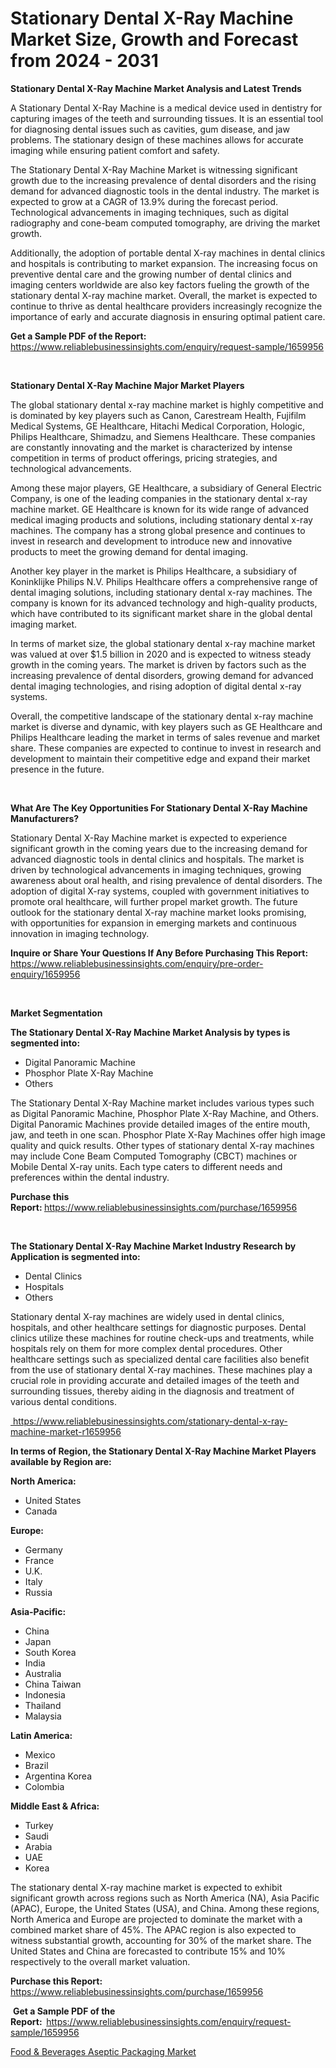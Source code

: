 <p><h1>Stationary Dental X-Ray Machine Market Size, Growth and Forecast from 2024 - 2031</h1></p><p><strong>Stationary Dental X-Ray Machine Market Analysis and Latest Trends</strong></p>
<p><p>A Stationary Dental X-Ray Machine is a medical device used in dentistry for capturing images of the teeth and surrounding tissues. It is an essential tool for diagnosing dental issues such as cavities, gum disease, and jaw problems. The stationary design of these machines allows for accurate imaging while ensuring patient comfort and safety.</p><p>The Stationary Dental X-Ray Machine Market is witnessing significant growth due to the increasing prevalence of dental disorders and the rising demand for advanced diagnostic tools in the dental industry. The market is expected to grow at a CAGR of 13.9% during the forecast period. Technological advancements in imaging techniques, such as digital radiography and cone-beam computed tomography, are driving the market growth.</p><p>Additionally, the adoption of portable dental X-ray machines in dental clinics and hospitals is contributing to market expansion. The increasing focus on preventive dental care and the growing number of dental clinics and imaging centers worldwide are also key factors fueling the growth of the stationary dental X-ray machine market. Overall, the market is expected to continue to thrive as dental healthcare providers increasingly recognize the importance of early and accurate diagnosis in ensuring optimal patient care.</p></p>
<p><strong>Get a Sample PDF of the Report:&nbsp;</strong> <a href="https://www.reliablebusinessinsights.com/enquiry/request-sample/1659956">https://www.reliablebusinessinsights.com/enquiry/request-sample/1659956</a></p>
<p>&nbsp;</p>
<p><strong>Stationary Dental X-Ray Machine Major Market Players</strong></p>
<p><p>The global stationary dental x-ray machine market is highly competitive and is dominated by key players such as Canon, Carestream Health, Fujifilm Medical Systems, GE Healthcare, Hitachi Medical Corporation, Hologic, Philips Healthcare, Shimadzu, and Siemens Healthcare. These companies are constantly innovating and the market is characterized by intense competition in terms of product offerings, pricing strategies, and technological advancements.</p><p>Among these major players, GE Healthcare, a subsidiary of General Electric Company, is one of the leading companies in the stationary dental x-ray machine market. GE Healthcare is known for its wide range of advanced medical imaging products and solutions, including stationary dental x-ray machines. The company has a strong global presence and continues to invest in research and development to introduce new and innovative products to meet the growing demand for dental imaging.</p><p>Another key player in the market is Philips Healthcare, a subsidiary of Koninklijke Philips N.V. Philips Healthcare offers a comprehensive range of dental imaging solutions, including stationary dental x-ray machines. The company is known for its advanced technology and high-quality products, which have contributed to its significant market share in the global dental imaging market.</p><p>In terms of market size, the global stationary dental x-ray machine market was valued at over $1.5 billion in 2020 and is expected to witness steady growth in the coming years. The market is driven by factors such as the increasing prevalence of dental disorders, growing demand for advanced dental imaging technologies, and rising adoption of digital dental x-ray systems.</p><p>Overall, the competitive landscape of the stationary dental x-ray machine market is diverse and dynamic, with key players such as GE Healthcare and Philips Healthcare leading the market in terms of sales revenue and market share. These companies are expected to continue to invest in research and development to maintain their competitive edge and expand their market presence in the future.</p></p>
<p>&nbsp;</p>
<p><strong>What Are The Key Opportunities For Stationary Dental X-Ray Machine Manufacturers?</strong></p>
<p><p>Stationary Dental X-Ray Machine market is expected to experience significant growth in the coming years due to the increasing demand for advanced diagnostic tools in dental clinics and hospitals. The market is driven by technological advancements in imaging techniques, growing awareness about oral health, and rising prevalence of dental disorders. The adoption of digital X-ray systems, coupled with government initiatives to promote oral healthcare, will further propel market growth. The future outlook for the stationary dental X-ray machine market looks promising, with opportunities for expansion in emerging markets and continuous innovation in imaging technology.</p></p>
<p><strong>Inquire or Share Your Questions If Any Before Purchasing This Report:</strong> <a href="https://www.reliablebusinessinsights.com/enquiry/pre-order-enquiry/1659956">https://www.reliablebusinessinsights.com/enquiry/pre-order-enquiry/1659956</a></p>
<p>&nbsp;</p>
<p><strong>Market Segmentation</strong></p>
<p><strong>The Stationary Dental X-Ray Machine Market Analysis by types is segmented into:</strong></p>
<p><ul><li>Digital Panoramic Machine</li><li>Phosphor Plate X-Ray Machine</li><li>Others</li></ul></p>
<p><p>The Stationary Dental X-Ray Machine market includes various types such as Digital Panoramic Machine, Phosphor Plate X-Ray Machine, and Others. Digital Panoramic Machines provide detailed images of the entire mouth, jaw, and teeth in one scan. Phosphor Plate X-Ray Machines offer high image quality and quick results. Other types of stationary dental X-ray machines may include Cone Beam Computed Tomography (CBCT) machines or Mobile Dental X-ray units. Each type caters to different needs and preferences within the dental industry.</p></p>
<p><strong>Purchase this Report:&nbsp;</strong><a href="https://www.reliablebusinessinsights.com/purchase/1659956">https://www.reliablebusinessinsights.com/purchase/1659956</a></p>
<p>&nbsp;</p>
<p><strong>The Stationary Dental X-Ray Machine Market Industry Research by Application is segmented into:</strong></p>
<p><ul><li>Dental Clinics</li><li>Hospitals</li><li>Others</li></ul></p>
<p><p>Stationary dental X-ray machines are widely used in dental clinics, hospitals, and other healthcare settings for diagnostic purposes. Dental clinics utilize these machines for routine check-ups and treatments, while hospitals rely on them for more complex dental procedures. Other healthcare settings such as specialized dental care facilities also benefit from the use of stationary dental X-ray machines. These machines play a crucial role in providing accurate and detailed images of the teeth and surrounding tissues, thereby aiding in the diagnosis and treatment of various dental conditions.</p></p>
<p><a href="https://www.reliablebusinessinsights.com/stationary-dental-x-ray-machine-market-r1659956">&nbsp;https://www.reliablebusinessinsights.com/stationary-dental-x-ray-machine-market-r1659956</a></p>
<p><strong>In terms of Region, the Stationary Dental X-Ray Machine Market Players available by Region are:</strong></p>
<p>
    <p> <strong> North America: </strong>
        <ul>
            <li>United States</li>
            <li>Canada</li>
        </ul>
        </p> 
    <p> <strong> Europe: </strong>
        <ul>
            <li>Germany</li>
            <li>France</li>
            <li>U.K.</li>
            <li>Italy</li>
            <li>Russia</li>
        </ul>
        </p> 
    <p> <strong> Asia-Pacific: </strong>
        <ul>
            <li>China</li>
            <li>Japan</li>
            <li>South Korea</li>
            <li>India</li>
            <li>Australia</li>
            <li>China Taiwan</li>
            <li>Indonesia</li>
            <li>Thailand</li>
            <li>Malaysia</li>
        </ul>
        </p> 
    <p> <strong> Latin America: </strong>
        <ul>
            <li>Mexico</li>
            <li>Brazil</li>
            <li>Argentina Korea</li>
            <li>Colombia</li>
        </ul>
        </p> 
    <p> <strong> Middle East & Africa: </strong>
        <ul>
            <li>Turkey</li>
            <li>Saudi</li>
            <li>Arabia</li>
            <li>UAE</li>
            <li>Korea</li>
        </ul>
    </p>
    </p>
<p><p>The stationary dental X-ray machine market is expected to exhibit significant growth across regions such as North America (NA), Asia Pacific (APAC), Europe, the United States (USA), and China. Among these regions, North America and Europe are projected to dominate the market with a combined market share of 45%. The APAC region is also expected to witness substantial growth, accounting for 30% of the market share. The United States and China are forecasted to contribute 15% and 10% respectively to the overall market valuation.</p></p>
<p><strong>Purchase this Report: </strong><a href="https://www.reliablebusinessinsights.com/purchase/1659956">https://www.reliablebusinessinsights.com/purchase/1659956</a></p>
<p>&nbsp;<strong>Get a Sample PDF of the Report:&nbsp;&nbsp;</strong><a href="https://www.reliablebusinessinsights.com/enquiry/request-sample/1659956">https://www.reliablebusinessinsights.com/enquiry/request-sample/1659956</a></p>
<p><strong></strong></p>
<p><p><a href="https://github.com/wrwgzwbr35/Market-Research-Report-List-1/blob/main/food-beverages-aseptic-packaging-market.md">Food & Beverages Aseptic Packaging Market</a></p></p>
